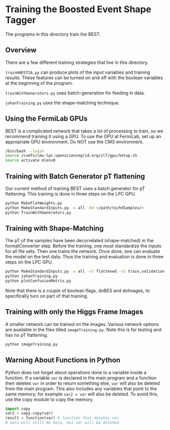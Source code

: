 # Training the Boosted Event Shape Tagger

The programs in this directory train the BEST.

## Overview
There are a few different training strategies that live in this directory.

``trainHHESTIA.py`` can produce plots of the input variables and training results. These features can be turned on and off with the boolean variables at the beginning of the program.

``trainWithGenerators.py`` uses batch-generation for feeding in data.

``johanTraining.py`` uses the shape-matching technique.

## Using the FermiLab GPUs

BEST is a complicated network that takes a lot of processing to train, so we recommend training it using a GPU. 
To use the GPU at FermiLab, set up an appropriate GPU environment. 
Do NOT use the CMS environment.

```bash
/bin/bash --login
source /cvmfs/cms-lpc.opensciencegrid.org/sl7/gpu/Setup.sh
source activate mlenv0
```

## Training with Batch Generator pT flattening

Our current method of training BEST uses a batch generator for pT flattening. This training is done in three steps on the LPC GPU.

```bash
python MakeFlatWeights.py
python MakeStandardInputs.py -s all -hd </path/to/hdSamples/>
python TrainWithGenerators.py
```

## Training with Shape-Matching

The pT of the samples have been decorrelated (shape-matched) in the formatConverter step. Before the training, one must standardize the inputs for all file sets. Then one trains the network. Once done, one can evaluate the model on the test data. Thus the training and evaluation is done in three steps on the LPC GPU.

```bash
python MakeStandardInputs.py -s all -sf flattened -st train,validation,test
python johanTraining.py
python plotConfusionMatrix.py
```

Note that there is a couple of boolean flags, doBES and doImages, to specifically turn on part of that training.

## Training with only the Higgs Frame Images

A smaller network can be trained on the images. Various network options are available in the files titled ``imageTraining.py``.
Note this is for testing and has no pT flattening.

```bash
python imageTraining.py
```

## Warning About Functions in Python

Python does not forget about operations done to a variable inside a function. If a variable ``var`` is declared
in the main program and a function then deletes ``var`` in order to return something else, ``var`` will also be
deleted from the main program. This also includes any variables that point to the same memory; for example 
``var2 = var`` will also be deleted. To avoid this, use the copy module to copy the memory.

```python
import copy
var2 = copy.copy(var)
result = function(var) # function that deletes var
# var2 will still be here, but var will be deleted
```

